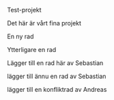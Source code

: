 ﻿Test-projekt

Det här är vårt fina projekt

En ny rad

Ytterligare en rad

Lägger till en rad här av Sebastian

lägger till ännu en rad av Sebastian

lägger till en konfliktrad av Andreas